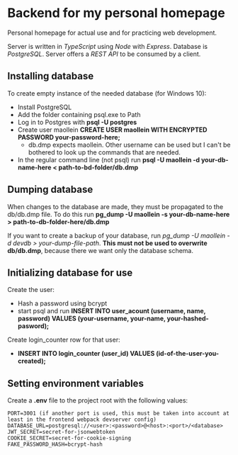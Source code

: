# Backend for my personal homepage
Personal homepage for actual use and for practicing web
development.

Server is written in *TypeScript* using *Node* with *Express*.
Database is *PostgreSQL*. Server offers a *REST API* to 
be consumed by a client.

## Installing database
To create empty instance of the needed database (for Windows 10):

- Install PostgreSQL
- Add the folder containing psql.exe to Path
- Log in to Postgres with **psql -U postgres**
- Create user maollein **CREATE USER maollein WITH ENCRYPTED PASSWORD your-password-here;**
  - db.dmp expects maollein. Other username can be used but I can't be bothered to look up
    the commands that are needed.
- In the regular command line (not psql) run 
  **psql -U maollein -d your-db-name-here < path-to-bd-folder/db.dmp**

## Dumping database
When changes to the database are made, they must be propagated to the 
db/db.dmp file. To do this run 
**pg_dump -U maollein -s your-db-name-here > path-to-db-folder-here/db.dmp**

If you want to create a backup of your database, run
*pg_dump -U maollein -d devdb > your-dump-file-path*. 
**This must not be used to overwrite db/db.dmp**, because there we want 
only the database schema.

## Initializing database for use
Create the user:

- Hash a password using bcrypt
- start psql and run 
  **INSERT INTO user_acount (username, name, password) VALUES (your-username, your-name, your-hashed-pasword);**

Create login_counter row for that user:

- **INSERT INTO login_counter (user_id) VALUES (id-of-the-user-you-created);**

## Setting environment variables
Create a **.env** file to the project root with the following values:

```
PORT=3001 (if another port is used, this must be taken into account at least in the frontend webpack devserver config)
DATABASE_URL=postgresql://<user>:<password>@<host>:<port>/<database>
JWT_SECRET=secret-for-jsonwebtoken
COOKIE_SECRET=secret-for-cookie-signing
FAKE_PASSWORD_HASH=bcrypt-hash
```